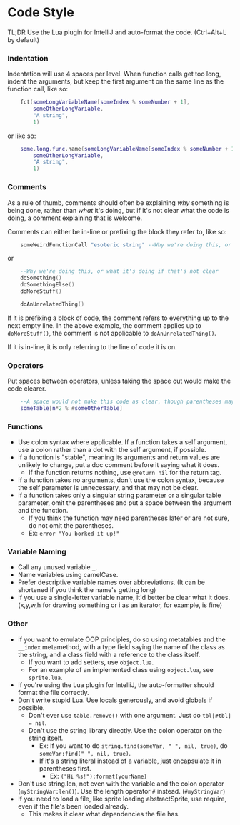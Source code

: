 # Code Style

TL;DR Use the Lua plugin for IntelliJ and auto-format the code. (Ctrl+Alt+L by default)

### Indentation

Indentation will use 4 spaces per level.
When function calls get too long, indent the arguments, but keep the first argument on the same line as the function call, like so:
```Lua
    fct(someLongVariableName[someIndex % someNumber + 1],
        someOtherLongVariable,
        "A string",
        1)
```
or like so:
```Lua
    some.long.func.name(someLongVariableName[someIndex % someNumber + 1],
        someOtherLongVariable,
        "A string",
        1)
```
### Comments

As a rule of thumb, comments should often be explaining _why_ something is being done, rather than _what_ it's doing, but if it's not clear what the code is doing, a comment explaining that is welcome.

Comments can either be in-line or prefixing the block they refer to, like so:
```Lua
    someWeirdFunctionCall "esoteric string" --Why we're doing this, or what it's doing if that's not clear
```
or
```Lua
    --Why we're doing this, or what it's doing if that's not clear
    doSomething()
    doSomethingElse()
    doMoreStuff()

    doAnUnrelatedThing()
```
If it is prefixing a block of code, the comment refers to everything up to the next empty line. In the above example, the comment applies up to `doMoreStuff()`, the comment is not applicable to `doAnUnrelatedThing()`.

If it is in-line, it is only referring to the line of code it is on.

### Operators

Put spaces between operators, unless taking the space out would make the code clearer.
```Lua
    --A space would not make this code as clear, though parentheses may be clearer than this.
    someTable[n*2 % #someOtherTable]
```
### Functions

- Use colon syntax where applicable. If a function takes a self argument, use a colon rather than a dot with the self argument, if possible.
- If a function is "stable", meaning its arguments and return values are unlikely to change, put a doc comment before it saying what it does.
    - If the function returns nothing, use `@return nil` for the return tag.
- If a function takes no arguments, don't use the colon syntax, because the self parameter is unnecessary, and that may not be clear.
- If a function takes only a singular string parameter or a singular table parameter, omit the parentheses and put a space between the argument and the function.
    - If you think the function may need parentheses later or are not sure, do not omit the parentheses.
    - Ex: `error "You borked it up!"`

### Variable Naming

- Call any unused variable `_`.
- Name variables using camelCase.
- Prefer descriptive variable names over abbreviations. (It can be shortened if you think the name's getting long)
- If you use a single-letter variable name, it'd better be clear what it does. (x,y,w,h for drawing something or i as an iterator, for example, is fine)

### Other
- If you want to emulate OOP principles, do so using metatables and the `__index` metamethod, with a type field saying the name of the class as the string, and a class field with a reference to the class itself.
    - If you want to add setters, use `object.lua`.
    - For an example of an implemented class using `object.lua`, see `sprite.lua`.
- If you're using the Lua plugin for IntelliJ, the auto-formatter should format the file correctly.
- Don't write stupid Lua. Use locals generously, and avoid globals if possible.
    - Don't ever use `table.remove()` with one argument. Just do `tbl[#tbl] = nil`.
    - Don't use the string library directly. Use the colon operator on the string itself.
        - Ex: If you want to do `string.find(someVar, " ", nil, true)`, do `someVar:find(" ", nil, true)`.
        - If it's a string literal instead of a variable, just encapsulate it in parentheses first.
            - Ex: `("Hi %s!"):format(yourName)`
- Don't use string.len, not even with the variable and the colon operator (`myStringVar:len()`). Use the length operator `#` instead. (`#myStringVar`)
- If you need to load a file, like sprite loading abstractSprite, use require, even if the file's been loaded already.
    - This makes it clear what dependencies the file has.
